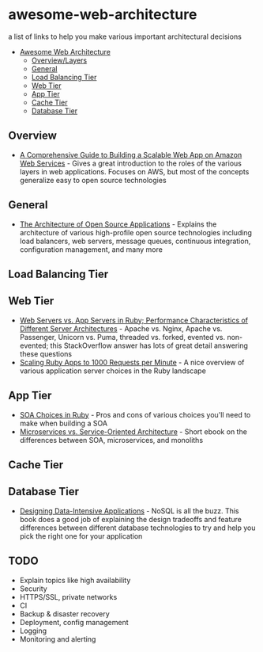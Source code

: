 # awesome-web-architecture
a list of links to help you make various important architectural decisions 

* [Awesome Web Architecture](#awesome)
  * [Overview/Layers](#overview)
  * [General](#general)
  * [Load Balancing Tier](#load-balancing-tier)
  * [Web Tier](#web-tier)
  * [App Tier](#app-tier)
  * [Cache Tier](#cache-tier)
  * [Database Tier](#database-tier)

## Overview

* [A Comprehensive Guide to Building a Scalable Web App on Amazon Web Services](https://www.airpair.com/aws/posts/building-a-scalable-web-app-on-amazon-web-services-p1) - Gives a great introduction to the roles of the various layers in web applications. Focuses on AWS, but most of the concepts generalize easy to open source technologies

## General

* [The Architecture of Open Source Applications](http://aosabook.org/en/index.html) - Explains the architecture of various high-profile open source technologies including load balancers, web servers, message queues, continuous integration, configuration management, and many more

## Load Balancing Tier

## Web Tier

* [Web Servers vs. App Servers in Ruby; Performance Characteristics of Different Server Architectures](http://stackoverflow.com/questions/4113299/ruby-on-rails-server-options#answer-4113570) - Apache vs. Nginx, Apache vs. Passenger, Unicorn vs. Puma, threaded vs. forked, evented vs. non-evented; this StackOverflow answer has lots of great detail answering these questions
* [Scaling Ruby Apps to 1000 Requests per Minute](https://www.nateberkopec.com/2015/07/29/scaling-ruby-apps-to-1000-rpm.html) - A nice overview of various application server choices in the Ruby landscape

## App Tier

* [SOA Choices in Ruby](http://codeincomplete.com/posts/2014/9/1/soa/) - Pros and cons of various choices you'll need to make when building a SOA
* [Microservices vs. Service-Oriented Architecture](https://www.nginx.com/microservices-soa/) - Short ebook on the differences between SOA, microservices, and monoliths

## Cache Tier

## Database Tier

* [Designing Data-Intensive Applications](http://dataintensive.net/) - NoSQL is all the buzz. This book does a good job of explaining the design tradeoffs and feature differences between different database technologies to try and help you pick the right one for your application

## TODO
* Explain topics like high availability
* Security
 * HTTPS/SSL, private networks
* CI
* Backup & disaster recovery
* Deployment, config management
* Logging
* Monitoring and alerting
